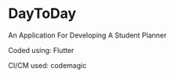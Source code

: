 # DayToDay
An Application For Developing A Student Planner

Coded using: Flutter

CI/CM used: codemagic
